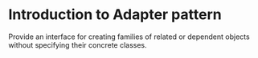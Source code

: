 # Introduction to Adapter pattern

Provide an interface for creating families of related or dependent objects without specifying their concrete classes.
